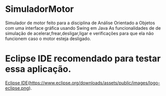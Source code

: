 # SimuladorMotor
Simulador de motor feito para a disciplina de Análise Orientado a Objetos com uma interface gráfica usando Swing em Java
As funcionalidades de de simulação de acelerar,frear,desligar,ligar e verificações para que ela não funcionem caso o motor esteja desligado.

# Eclipse IDE recomendado para testar essa aplicação.
[Eclipse IDE](https://www.eclipse.org/downloads/)(https://www.eclipse.org/downloads/assets/public/images/logo-eclipse.png).

